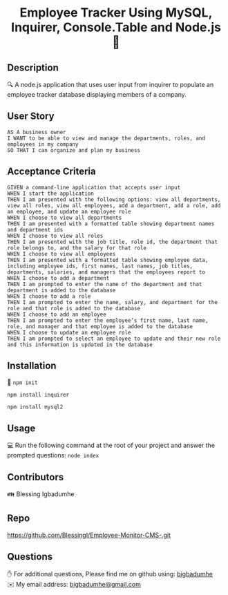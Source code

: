
  <h1 align="center">Employee Tracker Using MySQL, Inquirer, Console.Table and Node.js 👋</h1>

## Description
  🔍 A node.js application that uses user input from inquirer to populate an employee tracker database displaying members of a company.

## User Story
  
```
AS A business owner
I WANT to be able to view and manage the departments, roles, and employees in my company
SO THAT I can organize and plan my business
```
  
## Acceptance Criteria
  
``` 
GIVEN a command-line application that accepts user input
WHEN I start the application
THEN I am presented with the following options: view all departments, view all roles, view all employees, add a department, add a role, add an employee, and update an employee role
WHEN I choose to view all departments
THEN I am presented with a formatted table showing department names and department ids
WHEN I choose to view all roles
THEN I am presented with the job title, role id, the department that role belongs to, and the salary for that role
WHEN I choose to view all employees
THEN I am presented with a formatted table showing employee data, including employee ids, first names, last names, job titles, departments, salaries, and managers that the employees report to
WHEN I choose to add a department
THEN I am prompted to enter the name of the department and that department is added to the database
WHEN I choose to add a role
THEN I am prompted to enter the name, salary, and department for the role and that role is added to the database
WHEN I choose to add an employee
THEN I am prompted to enter the employee’s first name, last name, role, and manager and that employee is added to the database
WHEN I choose to update an employee role
THEN I am prompted to select an employee to update and their new role and this information is updated in the database 
```

## Installation
  💾 
`npm init`
  
`npm install inquirer`

`npm install mysql2`

## Usage
💻
Run the following command at the root of your project and answer the prompted questions:
`node index`

## Contributors
  👪 Blessing Igbadumhe

## Repo
https://github.com/BlessingI/Employee-Monitor-CMS-.git

## Questions
  ✋ For additional questions, Please find me on github using: [bigbadumhe](https://github.com/bigbadumhe)
  <br>
  ✉️ My email address: bigbadumhe@gmail.com

